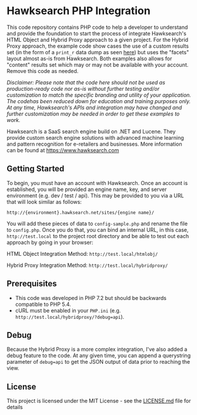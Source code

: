 # Hawksearch PHP Integration

This code repository contains PHP code to help a developer to understand and provide the foundation to start the process of integrate Hawksearch's HTML Object and Hybrid Proxy approach to a given project.  For the Hybrid Proxy approach, the example code show cases the use of a custom results set (in the form of a `print_r` data dump as seen [here](https://github.com/sarn1/example-hawksearch/blob/master/hybridproxy/render.php#L117)) but uses the "facets" layout almost as-is from Hawksearch.  Both examples also allows for "content" results set which may or may not be available with your account.  Remove this code as needed.

*Disclaimer: Please note that the code here should not be used as production-ready code nor as-is without further testing and/or customization to match the specific branding and utility of your application.  The codehas been reduced down for education and training purposes only.  At any time, Hawksearch's APIs and integration may have changed and further customization may be needed in order to get these examples to work.*

Hawksearch is a SaaS search engine build on .NET and Lucene.  They provide custom search engine solutions with advanced machine learning and pattern recognition for e-retailers and businesses.  More information can be found at https://www.hawksearch.com


## Getting Started

To begin, you must have an account with Hawksearch.  Once an account is established, you will be provided an engine name, key, and server environment (e.g. dev / test / api).  This may be provided to you via a URL that will look similar as follows:

```
http://{environment}.hawksearch.net/sites/{engine name}/
```

You will add these pieces of data to `config-sample.php` and rename the file to `config.php`.  Once you do that, you can bind an internal URL, in this case, `http://test.local` to the project root directory and be able to test out each approach by going in your browser:

HTML Object Integration Method:
`http://test.local/htmlobj/`

Hybrid Proxy Integration Method:
`http://test.local/hybridproxy/`


## Prerequisites

- This code was developed in PHP 7.2 but should be backwards compatible to PHP 5.4.  
- cURL must be enabled in your `PHP.ini` (e.g. `http://test.local/hybridproxy/?debug=api`).


## Debug

Because the Hybrid Proxy is a more complex integration, I've also added a debug feature to the code.  At any given time, you can append a querystring parameter of `debug=api` to get the JSON output of data prior to reaching the view.


## License

This project is licensed under the MIT License - see the [LICENSE.md](LICENSE.md) file for details
